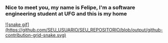 ### Nice to meet you, my name is Felipe, I'm a software engineering student at UFG and this is my home

<div>
  <a href='https://github.com/Coto-nete'>
  ![snake gif](https://github.com/SEU_USUARIO/SEU_REPOSITORIO/blob/output/github-contribution-grid-snake.svg)
</div>

<div>
  
</div>
